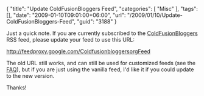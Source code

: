 {
	"title": "Update ColdFusionBloggers Feed",
	"categories": [
		"Misc"
	],
	"tags": [],
	"date": "2009-01-10T09:01:00+06:00",
	"url": "/2009/01/10/Update-ColdFusionBloggers-Feed",
	"guid": "3188"
}

Just a quick note. If you are currently subscribed to the <a href="http://www.coldfusionbloggers.org">ColdFusionBloggers</a> RSS feed, please update your feed to use this URL:

<a href="http://feedproxy.google.com/ColdfusionbloggersorgFeed">http://feedproxy.google.com/ColdfusionbloggersorgFeed</a>

The old URL still works, and can still be used for customized feeds (see the <a href="http://www.coldfusionbloggers.org/faq.cfm">FAQ</a>), but if you are just using the vanilla feed, I'd like it if you could update to the new version.

Thanks!
